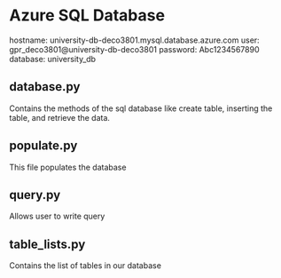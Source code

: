 # Azure SQL Database
hostname: university-db-deco3801.mysql.database.azure.com
user: gpr_deco3801@university-db-deco3801
password: Abc1234567890
database: university_db

## database.py
Contains the methods of the sql database like create table, inserting the table, and retrieve the data.

## populate.py
This file populates the database

## query.py
Allows user to write query

## table_lists.py
Contains the list of tables in our database